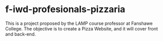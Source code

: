 # f-iwd-profesionals-pizzaria
This is a project proposed by the LAMP course professor at Fanshawe College. The objective is to create a Pizza Website, and it will cover front and back-end.
